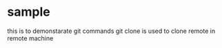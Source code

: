 # sample
this is to demonstarate git commands
git  clone is  used to clone remote in remote machine
